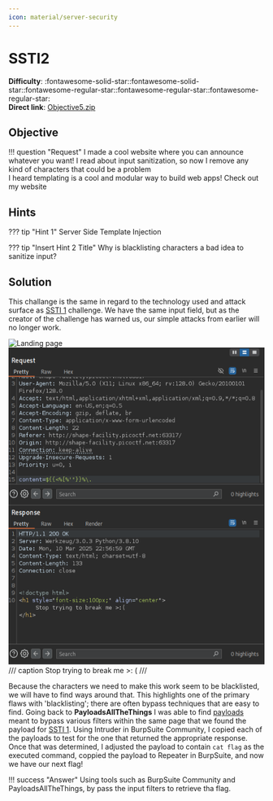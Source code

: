 ```yaml
---
icon: material/server-security
---
```


# SSTI2

**Difficulty**: :fontawesome-solid-star::fontawesome-solid-star::fontawesome-regular-star::fontawesome-regular-star::fontawesome-regular-star:<br/>
**Direct link**: [Objective5.zip](https://.../)

## Objective

!!! question "Request"
    I made a cool website where you can announce whatever you want! I read about input sanitization, so now I remove any kind of characters that could be a problem <br/>
    I heard templating is a cool and modular way to build web apps! Check out my website <br/>

## Hints

??? tip "Hint 1"
    Server Side Template Injection

??? tip "Insert Hint 2 Title"
    Why is blacklisting characters a bad idea to sanitize input?

## Solution

This challange is the same in regard to the technology used and attack surface as [SSTI 1](./o4.md) challenge. We have the same input field, but as the creator of the challenge has warned us, our simple attacks from earlier will no longer work.

![Landing page]()
![SSTI2](../WebExploitation/img/ssti2/Screenshot%20from%202025-03-10%2015-57-33.png)
/// caption
Stop trying to break me >: (
///

Because the characters we need to make this work seem to be blacklisted, we will have to find ways around that. This highlights one of the primary flaws with 'blacklisting'; there are often bypass techniques that are easy to find. Going back to **PayloadsAllTheThings** I was able to find [payloads](https://github.com/swisskyrepo/PayloadsAllTheThings/blob/master/Server%20Side%20Template%20Injection/Python.md) meant to bypass various filters within the same page that we found the payload for [SSTI 1](./o4.md). Using Intruder in BurpSuite Community, I copied each of the payloads to test for the one that returned the appropriate response. Once that was determined, I adjusted the payload to contain `cat flag` as the executed command, coppied the payload to Repeater in BurpSuite, and now we have our next flag! 

!!! success "Answer"
    Using tools such as BurpSuite Community and PayloadsAllTheThings, by pass the input filters to retrieve tha flag.